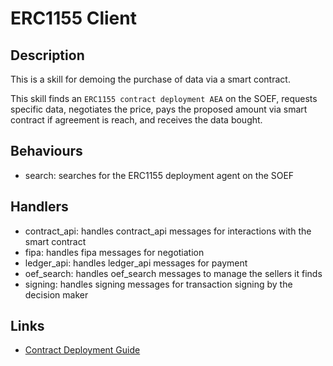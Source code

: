 # ERC1155 Client

## Description

This is a skill for demoing the purchase of data via a smart contract.

This skill finds an `ERC1155 contract deployment AEA` on the SOEF, requests specific data, negotiates the price, pays the proposed amount via smart contract if agreement is reach, and receives the data bought.


## Behaviours

* search: searches for the ERC1155 deployment agent on the SOEF

## Handlers

* contract_api: handles contract_api messages for interactions with the smart contract
* fipa: handles fipa messages for negotiation
* ledger_api: handles ledger_api messages for payment
* oef_search: handles oef_search messages to manage the sellers it finds
* signing: handles signing messages for transaction signing by the decision maker


## Links

* <a href="https://docs.fetch.ai/aea/erc1155-skills/" target="_blank">Contract Deployment Guide</a>
